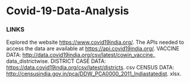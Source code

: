 # Covid-19-Data-Analysis

### LINKS
Explored the website https://www.covid19india.org/. The APIs needed to access the
data are available at https://api.covid19india.org/.
VACCINE DATA: http://data.covid19india.org/csv/latest/cowin_vaccine_
data_districtwise.
DISTRICT CASE DATA: https://data.covid19india.org/csv/latest/districts.
csv
CENSUS DATA: http://censusindia.gov.in/pca/DDW_PCA0000_2011_Indiastatedist.
xlsx.